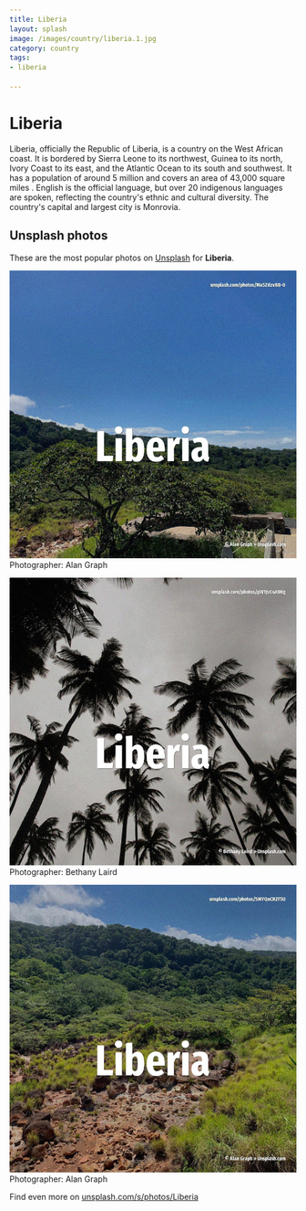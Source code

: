 ```yaml
---
title: Liberia
layout: splash
image: /images/country/liberia.1.jpg
category: country
tags:
- liberia

---
```

# Liberia

Liberia, officially the Republic of Liberia, is a country on the West African coast. It is bordered by Sierra Leone to its northwest, Guinea to its north, Ivory Coast to its east, and  the Atlantic Ocean to its south and southwest. It has a population of around 5 million and covers an area of 43,000 square miles . English is the official language, but over 20 indigenous languages are spoken, reflecting the  country's ethnic and cultural diversity. The country's capital and largest city is Monrovia. 

 
## Unsplash photos
These are the most popular photos on [Unsplash](https://unsplash.com) for **Liberia**.
 
![Liberia](/images/country/liberia.1.jpg)
Photographer:  Alan Graph
 
![Liberia](/images/country/liberia.2.jpg)
Photographer:  Bethany Laird
 
![Liberia](/images/country/liberia.3.jpg)
Photographer:  Alan Graph
 
Find even more on [unsplash.com/s/photos/Liberia](https://unsplash.com/s/photos/Liberia)
 
